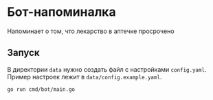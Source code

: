 # Бот-напоминалка
Напоминает о том, что лекарство в аптечке просрочено
## Запуск
В директории `data` нужно создать файл с настройками `config.yaml`. Пример настроек лежит в `data/config.example.yaml`.
```shell
go run cmd/bot/main.go
```